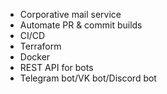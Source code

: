 - Corporative mail service
- Automate PR & commit builds
- CI/CD
- Terraform
- Docker
- REST API for bots
- Telegram bot/VK bot/Discord bot
